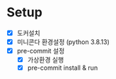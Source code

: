 # Setup

- [x] 도커설치
- [x] 미니콘다 환경설정 (python 3.8.13)
- [x] pre-commit 설정
  - [x] 가상환경 실행
  - [x] pre-commit install & run
